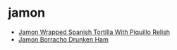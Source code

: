 # jamon

 * [Jamon Wrapped Spanish Tortilla With Piquillo Relish](../index/j/jamon-wrapped-spanish-tortilla-with-piquillo-relish.json)
 * [Jamon Borracho Drunken Ham](../index/j/jamon-borracho-drunken-ham.json)
